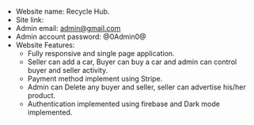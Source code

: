 * Website name: Recycle Hub.
* Site link: 
* Admin email: admin@gmail.com 
* Admin account password: @0Admin0@
* Website Features:
  * Fully responsive and single page application.
  * Seller can add a car, Buyer can buy a car and admin can control buyer and seller activity.
  * Payment method implement using Stripe.
  * Admin can Delete any buyer and seller, seller can advertise his/her product.
  * Authentication implemented using firebase and Dark mode implemented.